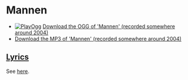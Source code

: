 # Mannen

- [![PlayOgg](http://static.fsf.org/playogg/Play_ogg_80x15.png "I support PlayOgg!")](http://playogg.org) [Download the OGG of 'Mannen' (recorded somewhere around 2004)](http://www.richelbilderbeek.nl/CD03_13Mannen.ogg)
- [Download the MP3 of 'Mannen' (recorded somewhere around 2004)](http://www.richelbilderbeek.nl/CD03_13Mannen.mp3)

## [Lyrics](22_mannen.txt)

See [here](22_mannen.txt).

